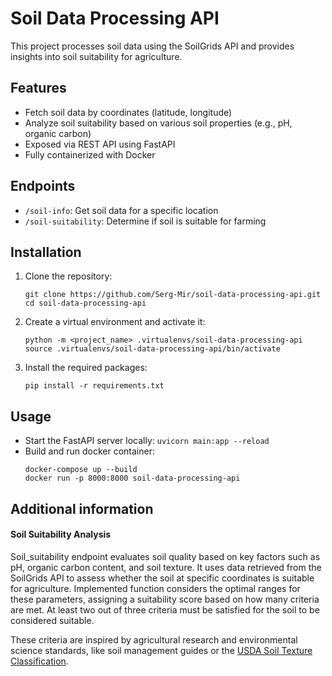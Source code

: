 # Soil Data Processing API

This project processes soil data using the SoilGrids API and provides insights into soil suitability for agriculture.

## Features
- Fetch soil data by coordinates (latitude, longitude)
- Analyze soil suitability based on various soil properties (e.g., pH, organic carbon)
- Exposed via REST API using FastAPI
- Fully containerized with Docker

## Endpoints
- `/soil-info`: Get soil data for a specific location
- `/soil-suitability`: Determine if soil is suitable for farming

## Installation

1. Clone the repository:
   ```
   git clone https://github.com/Serg-Mir/soil-data-processing-api.git
   cd soil-data-processing-api
   ```

2. Create a virtual environment and activate it:
   ```
   python -m <project_name> .virtualenvs/soil-data-processing-api
   source .virtualenvs/soil-data-processing-api/bin/activate
   ```

3. Install the required packages:
   ```
   pip install -r requirements.txt
   ```

## Usage

* Start the FastAPI server locally:
   ```uvicorn main:app --reload```
* Build and run docker container:
   ```
   docker-compose up --build
   docker run -p 8000:8000 soil-data-processing-api
   ```

## Additional information
#### Soil Suitability Analysis
Soil_suitability endpoint evaluates soil quality based on key factors such as pH, organic carbon content, and soil texture.
It uses data retrieved from the SoilGrids API to assess whether the soil at specific coordinates is suitable for agriculture.
Implemented function considers the optimal ranges for these parameters, assigning a suitability score based on how many criteria are met.
At least two out of three criteria must be satisfied for the soil to be considered suitable.

These criteria are inspired by agricultural research and environmental science standards, like soil management guides or the [USDA Soil Texture Classification](https://www.vdh.virginia.gov/content/uploads/sites/20/2016/05/Appendix-F.pdf).
